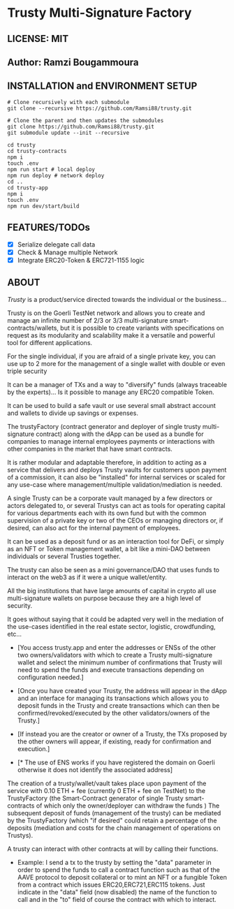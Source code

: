 # Trusty Multi-Signature Factory

## LICENSE: MIT

## Author: Ramzi Bougammoura

## INSTALLATION and ENVIRONMENT SETUP

```shell
# Clone recursively with each submodule
git clone --recursive https://github.com/Ramsi88/trusty.git

# Clone the parent and then updates the submodules
git clone https://github.com/Ramsi88/trusty.git
git submodule update --init --recursive

cd trusty
cd trusty-contracts
npm i
touch .env
npm run start # local deploy
npm run deploy # network deploy
cd ..
cd trusty-app
npm i
touch .env
npm run dev/start/build

```

## FEATURES/TODOs

- [X] Serialize delegate call data
- [X] Check & Manage multiple Network
- [X] Integrate ERC20-Token & ERC721-1155 logic

## ABOUT

*Trusty* is a product/service directed towards the individual or the business…

Trusty is on the Goerli TestNet network and allows you to create and manage an infinite number of 2/3 or 3/3 multi-signature smart-contracts/wallets, but it is possible to create variants with specifications on request as its modularity and scalability make it a versatile and powerful tool for different applications.

For the single individual, if you are afraid of a single private key, you can use up to 2 more for the management of a single wallet with double or even triple security

It can be a manager of TXs and a way to "diversify" funds (always traceable by the experts)…
Is it possible to manage any ERC20 compatible Token.

It can be used to build a safe vault or use several small abstract account and wallets to divide up savings or expenses.

The trustyFactory (contract generator and deployer of single trusty multi-signature contract) along with the dApp can be used as a bundle for companies to manage internal employees payments or interactions with other companies in the market that have smart contracts.

It is rather modular and adaptable therefore, in addition to acting as a service that delivers and deploys Trusty vaults for customers upon payment of a commission, it can also be "installed" for internal services or scaled for any use-case where management/multiple validation/mediation is needed.

A single Trusty can be a corporate vault managed by a few directors or actors delegated to, or several Trustys can act as tools for operating capital for various departments each with its own fund but with the common supervision of a private key or two of the CEOs or managing directors or, if desired, can also act for the internal payment of employees.

It can be used as a deposit fund or as an interaction tool for DeFi, or simply as an NFT or Token management wallet, a bit like a mini-DAO between individuals or several Trusties together.

The trusty can also be seen as a mini governance/DAO that uses funds to interact on the web3 as if it were a unique wallet/entity.

All the big institutions that have large amounts of capital in crypto all use multi-signature wallets on purpose because they are a high level of security.

It goes without saying that it could be adapted very well in the mediation of the use-cases identified in the real estate sector, logistic, crowdfunding, etc…

- [You access trusty.app and enter the addresses or ENSs of the other two owners/validators with which to create a Trusty multi-signature wallet and select the minimum number of confirmations that Trusty will need to spend the funds and execute transactions depending on configuration needed.]

- [Once you have created your Trusty, the address will appear in the dApp and an interface for managing its transactions which allows you to deposit funds in the Trusty and create transactions which can then be confirmed/revoked/executed by the other validators/owners of the Trusty.]

- [If instead you are the creator or owner of a Trusty, the TXs proposed by the other owners will appear, if existing, ready for confirmation and execution.]

- [* The use of ENS works if you have registered the domain on Goerli otherwise it does not identify the associated address]

The creation of a trusty/wallet/vault takes place upon payment of the service with 0.10 ETH + fee (currently 0 ETH + fee on TestNet) to the TrustyFactory (the Smart-Contract generator of single Trusty smart-contracts of which only the owner/deployer can withdraw the funds )
The subsequent deposit of funds (management of the trusty) can be mediated by the TrustyFactory (which "if desired" could retain a percentage of the deposits (mediation and costs for the chain management of operations on Trustys).

A trusty can interact with other contracts at will by calling their functions.

- Example: I send a tx to the trusty by setting the "data" parameter in order to spend the funds to call a contract function such as that of the AAVE protocol to deposit collateral or to mint an NFT or a fungible Token from a contract which issues ERC20,ERC721,ERC115 tokens.
Just indicate in the "data" field (now disabled) the name of the function to call and in the "to" field of course the contract with which to interact.
